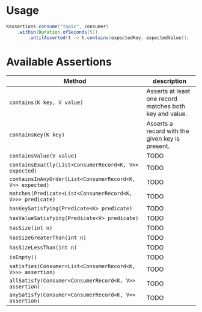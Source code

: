 # Usage

```java
Kassertions.consume("topic", consumer)
    .within(Duration.ofSeconds(5))
        .untilAsserted(t -> t.contains(expectedKey, expectedValue));
```

# Available Assertions

| Method                                                      | description                                             |
|-------------------------------------------------------------|---------------------------------------------------------|
| `contains(K key, V value)`                                  | Asserts at least one record matches both key and value. |
| `containsKey(K key)`                                        | Asserts a record with the given key is present.         |
| `containsValue(V value)`                                    | TODO                                                    |
| `containsExactly(List<ConsumerRecord<K, V>> expected)`      | TODO                                                    |
| `containsInAnyOrder(List<ConsumerRecord<K, V>> expected)`   | TODO                                                    |
| `matches(Predicate<List<ConsumerRecord<K, V>>> predicate)`  | TODO                                                    |
| `hasKeySatisfying(Predicate<K> predicate)`                  | TODO                                                    |
| `hasValueSatisfying(Predicate<V> predicate)`                | TODO                                                    |
| `hasSize(int n)`                                            | TODO                                                    |
| `hasSizeGreaterThan(int n)`                                 | TODO                                                    |
| `hasSizeLessThan(int n)`                                    | TODO                                                    |
| `isEmpty()`                                                 | TODO                                                    |
| `satisfies(Consumer<List<ConsumerRecord<K, V>>> assertion)` | TODO                                                    |
| `allSatisfy(Consumer<ConsumerRecord<K, V>> assertion)`      | TODO                                                    |
| `anySatisfy(Consumer<ConsumerRecord<K, V>> assertion)`      | TODO                                                    |
